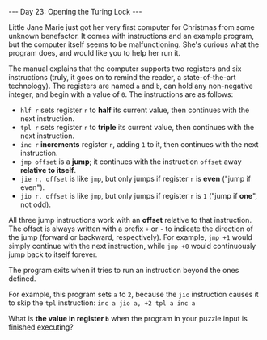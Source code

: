 --- Day 23: Opening the Turing Lock ---

Little Jane Marie just got her very first computer for Christmas from some 
unknown benefactor. It comes with instructions and an example program, but the 
computer itself seems to be malfunctioning. She's curious what the program 
does, and would like you to help her run it.

The manual explains that the computer supports two registers and six 
instructions (truly, it goes on to remind the reader, a state-of-the-art 
technology). The registers are named `a` and `b`, can hold any non-negative 
integer, and begin with a value of `0`. The instructions are as follows:

 - `hlf r` sets register `r` to **half** its current value, then continues with 
the next instruction.
 - `tpl r` sets register `r` to **triple** its current value, then continues 
with the next instruction.
 - `inc r` **increments** register `r`, adding `1` to it, then continues with 
the next instruction.
 - `jmp offset` is a **jump**; it continues with the instruction `offset` away 
**relative to itself**.
 - `jie r, offset` is like `jmp`, but only jumps if register `r` is **even** 
("jump if even").
 - `jio r, offset` is like `jmp`, but only jumps if register `r` is `1` ("jump 
if **one**", not odd).


All three jump instructions work with an **offset** relative to that 
instruction. The offset is always written with a prefix `+` or `-` to indicate 
the direction of the jump (forward or backward, respectively). For example, 
`jmp +1` would simply continue with the next instruction, while `jmp +0` would 
continuously jump back to itself forever.

The program exits when it tries to run an instruction beyond the ones defined.

For example, this program sets `a` to `2`, because the `jio` instruction causes 
it to skip the `tpl` instruction:
`inc a
jio a, +2
tpl a
inc a
`

What is **the value in register `b`** when the program in your puzzle input is 
finished executing?


